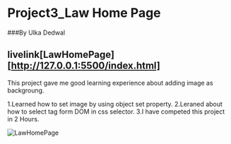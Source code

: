 # Project3_Law Home Page

###By Ulka Dedwal
## livelink[LawHomePage][http://127.0.0.1:5500/index.html]
This project gave me good learning experience about adding image as backgroung.

1.Learned how to set  image by using object set property.
2.Leraned about how to select tag form DOM in css selector.
3.I have competed this project in 2 Hours.

![LawHomePage](./assets/3.png)